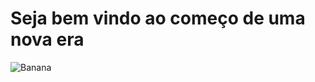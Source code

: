 # Seja bem vindo ao começo de uma nova era

![Banana](https://orig00.deviantart.net/2484/f/2017/171/4/5/donquixote_doflamingo_by_bodskih-dbcd4kk.png)
